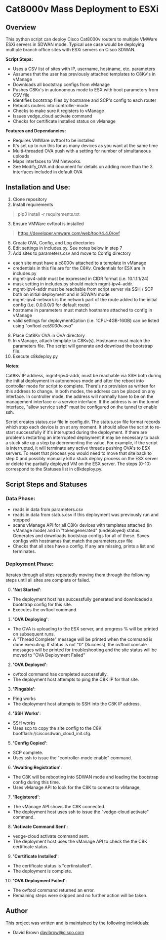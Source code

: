 # Cat8000v Mass Deployment to ESXi

## Overview

This python script can deploy Cisco Cat8000v routers to multiple VMWare ESXi servers in SDWAN mode.  Typical use case would be deploying multiple branch office sites with ESXi servers on Cisco SDWAN.

**Script Steps:**
- Uses a CSV list of sites with IP, username, hostname, etc. parameters
- Assumes that the user has previously attached templates to C8Kv's in vManage
- Downloads all bootstrap configs from vManage
- Pushes C8Kv's in autonomous mode to ESX with boot parameters from CSV file
- Identifies bootstrap files by hostname and SCP's config to each router
- Reboots routers into controller-mode
- Checks to make sure it registers to vManage
- Issues vedge_cloud activate command
- Checks for certificate installed status on vManage

**Features and Dependancies:**
- Requires VMWare ovftool to be installed
- It's set up to run this for as many devices as you want at the same time
- Multi-threaded OVA push with a setting for number of simultaneous uploads
- Maps interfaces to VM Networks.
- See Modify_OVA.md document for details on adding more than the 3 interfaces included in default OVA

## Installation and Use:
1. Clone repository
2. Install requirements
> pip3 install -r requirements.txt
3. Ensure VMWare ovftool is installed
> https://developer.vmware.com/web/tool/4.4.0/ovf
5. Create OVA, Config, and Log directories
6. Edit settings in includes.py.  See notes below in step 7
7. Add sites to parameters.csv and move to Config directory
  - each site must have a c8000v attached to a template in vManage
  - credentials in this file are for the C8Kv.  Credentials for ESX are in includes.py
  - mgmt-ipv4-addr must be expressed in CIDR format (i.e. 10.1.1.1/24)
  - mask setting in includes.py should match mgmt-ipv4-addr.
  - mgmt-ipv4-addr must be reachable from script server via SSH / SCP both on initial deployment and in SDWAN mode
  - mgmt-ipv4-network is the network part of the route added to the initial config (i.e. 0.0.0.0/0 for default route)
  - hostname in parameters must match hostname attached to config in vManage
  - valid settings for deploymentOption (i.e. 1CPU-4GB-16GB) can be listed using "ovftool *cat8000v.ova*"
8. Place Cat8Kv OVA in OVA directory
9. In vManage, attach template to C8Kv(s).  Hostname must match the parameters file.  The script will generate and download the bootstrap file.
10. Execute c8kdeploy.py

**Notes:**

Cat8Kv IP address, mgmt-ipv4-addr, must be reachable via SSH both during the initial deployment in autonomous mode and after the reboot into controller mode for script to complete.  There's no provision as written for this address to change.  In both modes, the address can be placed on any interface.  In controller mode, the address will normally have to be on the management interface or a service interface.  If the address is on the tunnel interface, "allow service sshd" must be configured on the tunnel to enable ssh.

Script creates status.csv file in config.dir.  The status.csv file format records which step each device is on at any moment.  It should allow the script to re-start successfully if it's interupted during the deployment.  If there are problems restarting an interrupted deployment it may be necessary to back a stuck site up a step by decrementing the value.  For example, if the script is interrupted, it will terminate any active threads pushing OVA's to ESX servers.  To reset that process you would need to move that site back to step 0 and possibly manually kill a stuck deploy process on the ESX server or delete the partially deployed VM on the ESX server.  The steps (0-10) correspond to the Statuses list in c8kdeploy.py.

## Script Steps and Statuses

### Data Phase:

- reads in data from parameters.csv
- reads in data from status.csv if this deployment was previously run and stopped
- scans vManage API for all C8Kv devices with templates attached (in vManage mode) and in "tokengenerated" (undeployed) status.  Generates and downloads bootstrap configs for all of these.  Saves configs with hostnames that match the parameters.csv file
- Checks that all sites have a config.  If any are missing, prints a list and terminates.

### Deployment Phase:

Iterates through all sites repeatedly moving them through the following steps until all sites are complete or failed.

0. **'Not Started'**:
- The deployment host has successfully generated and downloaded a bootstrap config for this site.
- Executes the ovftool command.
1. **'OVA Deploying'**:
- The OVA is uploading to the ESX server, and progress % will be printed on subsequent runs.
- A "Thread Complete" message will be printed when the command is done executing.  If status is not "0" (Success), the ovftool console messages will be printed for troubleshooting and the site status will be moved to "OVA Deployment Failed"
2. **'OVA Deployed'**:
- ovftool command has completed successfully.
- The deployment host attempts to ping the C8K IP for that site.
3. **'Pingable'**:
- Ping works
- The deployment host attempts to SSH into the C8K IP address.
4. **'SSH Works'**:
- SSH works
- Uses scp to copy the site config to the C8K bootflash://ciscosdwan_cloud_init.cfg.
5. **'Config Copied'**:
- SCP complete.
- Uses ssh to issue the "controller-mode enable" command.
6. **'Awaiting Registration'**:
- The C8K will be rebooting into SDWAN mode and loading the bootstrap config during this time.
- Uses vManage API to look for the C8K to connect to vManage,
7. **'Registered'**:
- The vManage API shows the C8K connected.
- The deployment host uses ssh to issue the "vedge-cloud activate" command.
8. **'Activate Command Sent'**:
- vedge-cloud activate command sent.
- The deployment host uses the vManage API to check the the C8K certificate status.
9. **'Certificate Installed'**:
- The certificate status is "certinstalled".
- The deployment is complete.
10. **'OVA Deployment Failed'**:
- The ovftool command returned an error.
- Remaining steps were skipped and no further action will be taken.

## Author

This project was written and is maintained by the following individuals:

* David Brown <davibrow@cisco.com>
